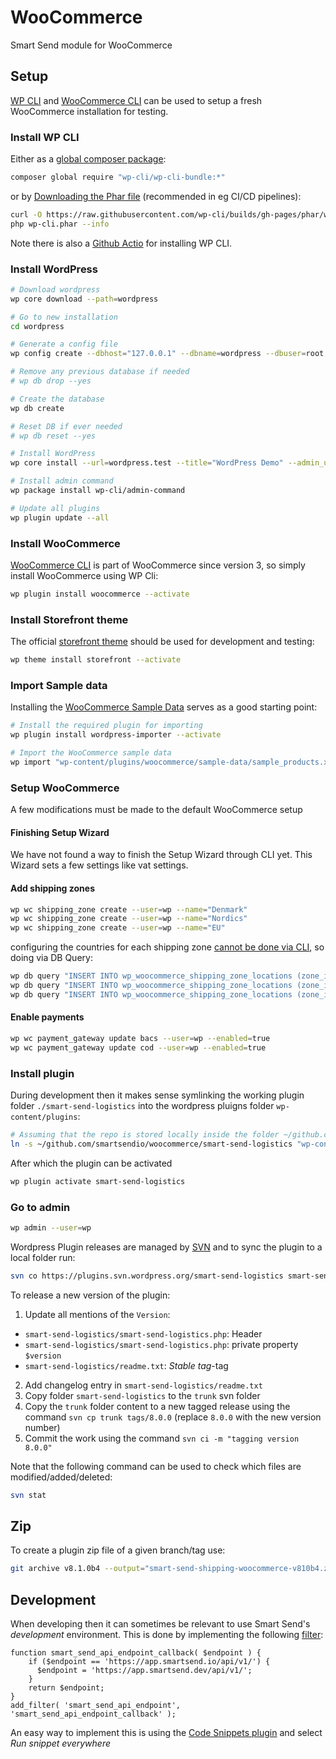 # WooCommerce
Smart Send module for WooCommerce

## Setup

[WP CLI]([url](https://make.wordpress.org/cli/)) and [WooCommerce CLI]([url](https://developer.woocommerce.com/docs/category/wc-cli/)) can be used to setup a fresh WooCommerce installation for testing.

### Install WP CLI

Either as a [global composer package]([url](https://make.wordpress.org/cli/handbook/guides/installing/#installing-via-composer)):

```bash
composer global require "wp-cli/wp-cli-bundle:*"
```

or by [Downloading the Phar file](https://wp-cli.org/#installing) (recommended in eg CI/CD pipelines):

```bash
curl -O https://raw.githubusercontent.com/wp-cli/builds/gh-pages/phar/wp-cli.phar
php wp-cli.phar --info
```

Note there is also a [Github Actio]([url](https://github.com/marketplace/actions/setup-wp-cli)) for installing WP CLI.

### Install WordPress

```bash
# Download wordpress
wp core download --path=wordpress

# Go to new installation
cd wordpress

# Generate a config file
wp config create --dbhost="127.0.0.1" --dbname=wordpress --dbuser=root --dbpass=""

# Remove any previous database if needed
# wp db drop --yes

# Create the database
wp db create

# Reset DB if ever needed
# wp db reset --yes

# Install WordPress
wp core install --url=wordpress.test --title="WordPress Demo" --admin_user=wp --admin_password=wp --admin_email=wp@smartsend.io

# Install admin command
wp package install wp-cli/admin-command

# Update all plugins
wp plugin update --all
````

### Install WooCommerce

[WooCommerce CLI](https://developer.woocommerce.com/docs/category/wc-cli/) is part of WooCommerce since version 3, so simply install WooCommerce using WP Cli:

```bash
wp plugin install woocommerce --activate
```

### Install Storefront theme

The official [storefront theme](https://wordpress.org/themes/storefront/) should be used for development and testing:

```bash
wp theme install storefront --activate
```

### Import Sample data

Installing the [WooCommerce Sample Data](https://woocommerce.com/document/importing-woocommerce-sample-data/) serves as a good starting point:

```bash
# Install the required plugin for importing
wp plugin install wordpress-importer --activate

# Import the WooCommerce sample data
wp import "wp-content/plugins/woocommerce/sample-data/sample_products.xml" --authors=create
```

### Setup WooCommerce

A few modifications must be made to the default WooCommerce setup

#### Finishing Setup Wizard

We have not found a way to finish the Setup Wizard through CLI yet. This Wizard sets a few settings like vat settings.

#### Add shipping zones

```bash
wp wc shipping_zone create --user=wp --name="Denmark"
wp wc shipping_zone create --user=wp --name="Nordics"
wp wc shipping_zone create --user=wp --name="EU"
```

configuring the countries for each shipping zone [cannot be done via CLI](https://github.com/woocommerce/woocommerce/issues/28576#issuecomment-1279203299), so doing via DB Query:

```bash
wp db query "INSERT INTO wp_woocommerce_shipping_zone_locations (zone_id, location_code, location_type) VALUES (1, 'DK', 'country')"
wp db query "INSERT INTO wp_woocommerce_shipping_zone_locations (zone_id, location_code, location_type) VALUES (2, 'SE', 'country')"
wp db query "INSERT INTO wp_woocommerce_shipping_zone_locations (zone_id, location_code, location_type) VALUES (3, 'EU', 'continent')"
```

#### Enable payments

```bash
wp wc payment_gateway update bacs --user=wp --enabled=true
wp wc payment_gateway update cod --user=wp --enabled=true
```

### Install plugin

During development then it makes sense symlinking the working plugin folder `./smart-send-logistics` into the wordpress pluigns folder `wp-content/plugins`:

```bash
# Assuming that the repo is stored locally inside the folder ~/github.com/smartsendio/woocommerce
ln -s ~/github.com/smartsendio/woocommerce/smart-send-logistics "wp-content/plugins/smart-send-logistics" 
```

After which the plugin can be activated

```bash
wp plugin activate smart-send-logistics
```

### Go to admin

```bash
wp admin --user=wp
```

Wordpress Plugin releases are managed by [SVN](https://developer.wordpress.org/plugins/wordpress-org/how-to-use-subversion/#starting-a-new-plugin) and to sync the plugin to a local folder run:

```bash
svn co https://plugins.svn.wordpress.org/smart-send-logistics smart-send-logistics
```

To release a new version of the plugin:

1. Update all mentions of the `Version`:
  - `smart-send-logistics/smart-send-logistics.php`: Header
  - `smart-send-logistics/smart-send-logistics.php`: private property `$version`
  - `smart-send-logistics/readme.txt`: _Stable tag_-tag
2. Add changelog entry in `smart-send-logistics/readme.txt`
3. Copy folder `smart-send-logistics` to the `trunk` svn folder
4. Copy the `trunk` folder content to a new tagged release using the command `svn cp trunk tags/8.0.0` (replace `8.0.0` with the new version number)
5. Commit the work using the command `svn ci -m "tagging version 8.0.0"`

Note that the following command can be used to check which files are modified/added/deleted:

```bash
svn stat
```

## Zip

To create a plugin zip file of a given branch/tag use:

```bash
git archive v8.1.0b4 --output="smart-send-shipping-woocommerce-v810b4.zip" "smart-send-logistics"
```

## Development
When developing then it can sometimes be relevant to use Smart Send's _development_ environment. This is done by implementing the following [filter](https://developer.wordpress.org/reference/functions/add_filter/):
```
function smart_send_api_endpoint_callback( $endpoint ) {
  	if ($endpoint == 'https://app.smartsend.io/api/v1/') {
	  $endpoint = 'https://app.smartsend.dev/api/v1/';
	}
    return $endpoint;
}
add_filter( 'smart_send_api_endpoint', 'smart_send_api_endpoint_callback' );
```
An easy way to implement this is using the [Code Snippets plugin](https://wordpress.org/plugins/code-snippets/) and select _Run snippet everywhere_

